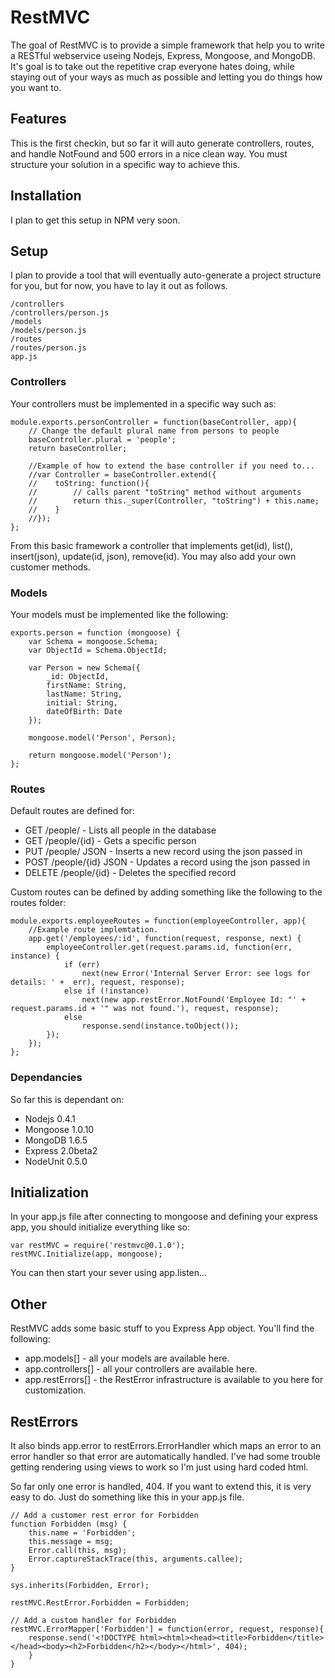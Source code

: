 RestMVC
=======

The goal of RestMVC is to  provide a simple framework that help you to write a RESTful webservice useing Nodejs, Express, Mongoose, and MongoDB.  It's goal is to take out the repetitive crap everyone hates doing, while staying out of your ways as much as possible and letting you do things how you want to.

## Features

This is the first checkin, but so far it will auto generate controllers, routes, and handle NotFound and 500 errors in a nice clean way.  You must structure your solution in a specific way to achieve this.

## Installation

I plan to get this setup in NPM very soon.

## Setup

I plan to provide a tool that will eventually auto-generate a project structure for you, but for now, you have to lay it out as follows.

    /controllers
    /controllers/person.js
    /models
    /models/person.js
    /routes
    /routes/person.js
    app.js

### Controllers

Your controllers must be implemented in a specific way such as:

    module.exports.personController = function(baseController, app){
        // Change the default plural name from persons to people
        baseController.plural = 'people';
        return baseController;

        //Example of how to extend the base controller if you need to...
        //var Controller = baseController.extend({
        //    toString: function(){
        //        // calls parent "toString" method without arguments
        //        return this._super(Controller, "toString") + this.name;
        //    }
        //});
    };

From this basic framework a controller that implements get(id), list(), insert(json), update(id, json), remove(id).  You may also add your own customer methods.

### Models

Your models must be implemented like the following:

    exports.person = function (mongoose) {
        var Schema = mongoose.Schema;
        var ObjectId = Schema.ObjectId;

        var Person = new Schema({
            _id: ObjectId,
            firstName: String,
            lastName: String,
            initial: String,
            dateOfBirth: Date
        });

        mongoose.model('Person', Person);

        return mongoose.model('Person');
    };

### Routes

Default routes are defined for:

  * GET /people/ - Lists all people in the database
  * GET /people/{id} - Gets a specific person
  * PUT /people/ JSON - Inserts a new record using the json passed in
  * POST /people/{id} JSON - Updates a record using the json passed in
  * DELETE /people/{id} - Deletes the specified record

Custom routes can be defined by adding something like the following to the routes folder:

    module.exports.employeeRoutes = function(employeeController, app){
        //Example route implemtation.
        app.get('/employees/:id', function(request, response, next) {
            employeeController.get(request.params.id, function(err, instance) {
                if (err)
                    next(new Error('Internal Server Error: see logs for details: ' +  err), request, response);
                else if (!instance)
                    next(new app.restError.NotFound('Employee Id: "' + request.params.id + '" was not found.'), request, response);
                else
                    response.send(instance.toObject());
            });
        });
    };

### Dependancies

So far this is dependant on:
  * Nodejs 0.4.1
  * Mongoose 1.0.10
  * MongoDB 1.6.5
  * Express 2.0beta2
  * NodeUnit 0.5.0

## Initialization

In your app.js file after connecting to mongoose and defining your express app, you should initialize everything like so:

    var restMVC = require('restmvc@0.1.0');
    restMVC.Initialize(app, mongoose);

You can then start your sever using app.listen...

## Other

RestMVC adds some basic stuff to you Express App object.  You'll find the following:

  * app.models[] - all your models are available here.
  * app.controllers[] - all your controllers are available here.
  * app.restErrors[] - the RestError infrastructure is available to you here for customization.

## RestErrors

It also binds app.error to restErrors.ErrorHandler which maps an error to an error handler so that error are automatically handled.  I've had some trouble getting rendering using views to work so I'm just using hard coded html.

So far only one error is handled, 404.  If you want to extend this, it is very easy to do.  Just do something like this in your app.js file.

    // Add a customer rest error for Forbidden
    function Forbidden (msg) {
        this.name = 'Forbidden';
        this.message = msg;
        Error.call(this, msg);
        Error.captureStackTrace(this, arguments.callee);
    }

    sys.inherits(Forbidden, Error);

    restMVC.RestError.Forbidden = Forbidden;

    // Add a custom handler for Forbidden
    restMVC.ErrorMapper['Forbidden'] = function(error, request, response){
        response.send('<!DOCTYPE html><html><head><title>Forbidden</title></head><body><h2>Forbidden</h2></body></html>', 404);
        }
    }
